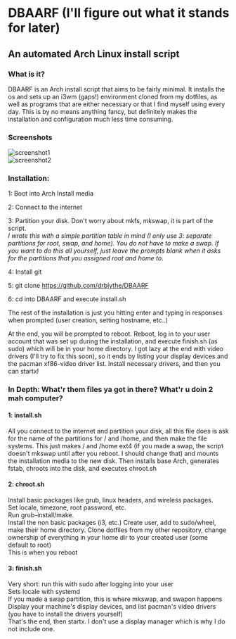# DBAARF (I'll figure out what it stands for later)
## An automated Arch Linux install script

### What is it?
DBAARF is an Arch install script that aims to be fairly minimal. It installs the os and sets up an i3wm (gaps!) environment cloned from my dotfiles, as well as programs that are either necessary or that I find myself using every day. This is by no means anything fancy, but definitely makes the installation and configuration much less time consuming.

### Screenshots
![screenshot1](https://github.com/DrBlythe/DBAARF/blob/master/screenshot1.png)  
![screenshot2](https://github.com/DrBlythe/DBAARF/blob/master/screenshot2.png)

### Installation:

1: Boot into Arch Install media

2: Connect to the internet  

3: Partition your disk. Don't worry about mkfs, mkswap, it is part of the script.  
*I wrote this with a simple partition table in mind (I only use 3: separate partitions for root, swap, and home). You do not have to make a swap. If you want to do this all yourself, just leave the prompts blank when it asks for the partitions that you assigned root and home to.*  

4: Install git  

5: git clone https://github.com/drblythe/DBAARF 

6: cd into DBAARF and execute install.sh  

The rest of the installation is just you hitting enter and typing in responses when prompted (user creation, setting hostname, etc..)  

At the end, you will be prompted to reboot. Reboot, log in to your user account that was set up during the installation, and execute finish.sh (as sudo) which will be in your home directory.
I got lazy at the end with video drivers (I'll try to fix this soon), so it ends by listing your display devices and the pacman xf86-video driver list. 
Install necessary drivers, and then you can startx!


### In Depth: What'r them files ya got in there? What'r u doin 2 mah computer?  

#### 1: install.sh  
All you connect to the internet and partition your disk, all this file does is ask for the name of the partitions for / and /home, and then make the file systems. This just makes / and /home ext4 (if you made a swap, the script doesn't mkswap until after you reboot. I should change that) and mounts the installation media to the new disk. Then installs base Arch, generates fstab, chroots into the disk, and executes chroot.sh

#### 2: chroot.sh
Install basic packages like grub, linux headers, and wireless packages.  
Set locale, timezone, root password, etc.  
Run grub-install/make.  
Install the non basic packages (i3, etc.)
Create user, add to sudo/wheel, make their home directory.
Clone dotfiles from my other repository, change ownership of everything in your home dir to your created user (some default to root)  
This is when you reboot

#### 3: finish.sh
Very short: run this with sudo after logging into your user  
Sets locale with systemd  
If you made a swap partition, this is where mkswap, and swapon happens  
Display your machine's display devices, and list pacman's video drivers (you have to install the drivers yourself)  
That's the end, then startx. I don't use a display manager which is why I do not include one.  
